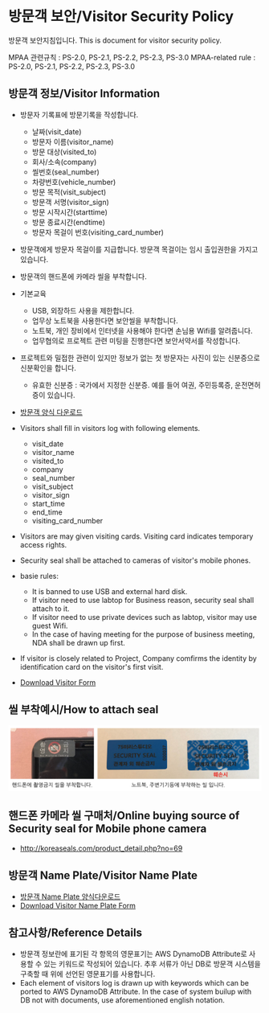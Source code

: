 # 방문객 보안/Visitor Security Policy
방문객 보안지침입니다.
This is document for visitor security policy.

MPAA 관련규칙 : PS-2.0, PS-2.1, PS-2.2, PS-2.3, PS-3.0
MPAA-related rule :  PS-2.0, PS-2.1, PS-2.2, PS-2.3, PS-3.0

## 방문객 정보/Visitor Information
- 방문자 기록표에 방문기록을 작성합니다.
	- 날짜(visit_date)
	- 방문자 이름(visitor_name)
	- 방문 대상(visited_to)
	- 회사/소속(company)
	- 씰번호(seal_number)
	- 차량번호(vehicle_number)
	- 방문 목적(visit_subject)
	- 방문객 서명(visitor_sign)
	- 방문 시작시간(starttime)
	- 방문 종료시간(endtime)
	- 방문자 목걸이 번호(visiting_card_number)

- 방문객에게 방문자 목걸이를 지급합니다. 방문객 목걸이는 임시 출입권한을 가지고 있습니다.
- 방문객의 핸드폰에 카메라 씰을 부착합니다.
- 기본교육
	- USB, 외장하드 사용을 제한합니다.
	- 업무상 노트북을 사용한다면 보안씰을 부착합니다.
	- 노트북, 개인 장비에서 인터넷을 사용해야 한다면 손님용 Wifi를 알려줍니다.
	- 업무협의로 프로젝트 관련 미팅을 진행한다면 보안서약서를 작성합니다.
	
- 프로젝트와 밀접한 관련이 있지만 정보가 없는 첫 방문자는 사진이 있는 신분증으로 신분확인을 합니다.
	- 유효한 신분증 : 국가에서 지정한 신분증. 예를 들어 여권, 주민등록증, 운전면허증이 있습니다.

- [방문객 양식 다운로드](../pdf/visitor_table.pdf)

- Visitors shall fill in visitors log with following elements.
	- visit_date
	- visitor_name
	- visited_to
	- company
	- seal_number
	- visit_subject
	- visitor_sign
	- start_time
	- end_time
	- visiting_card_number

- Visitors are may given visiting cards. Visiting card indicates temporary access rights.
- Security seal shall be attached to cameras of visitor's mobile phones.
- basie rules:
	- It is banned to use USB and external hard disk.
	- If visitor need to use labtop for Business reason, security seal shall attach to it.
	- If visitor need to use private devices such as labtop, visitor may use guest Wifi.
	- In the case of having meeting for the purpose of business meeting, NDA shall be drawn up first. 
- If visitor is closely related to Project, Company comfirms the identity by identification card on the visitor's first visit.
- [Download Visitor Form](../pdf/visitor_table.pdf)
	
## 씰 부착예시/How to attach seal
![seal_example](../figures/seal_example.png)

## 핸드폰 카메라 씰 구매처/Online buying source of Security seal for Mobile phone camera
- http://koreaseals.com/product_detail.php?no=69

## 방문객 Name Plate/Visitor Name Plate
- [방문객 Name Plate 양식다운로드](../pdf/visitor_nameplate.pdf)
- [Download Visitor Name Plate Form](../pdf/visitor_nameplate.pdf)

## 참고사항/Reference Details
- 방문객 정보란에 표기된 각 항목의 영문표기는 AWS DynamoDB Attribute로 사용할 수 있는 키워드로 작성되어 있습니다. 추후 서류가 아닌 DB로 방문객 시스템을 구축할 때 위에 선언된 영문표기를 사용합니다.
- Each element of visitors log is drawn up with keywords which can be ported to AWS DynamoDB Attribute. In the case of system builup with DB not with documents, use aforementioned english notation.
